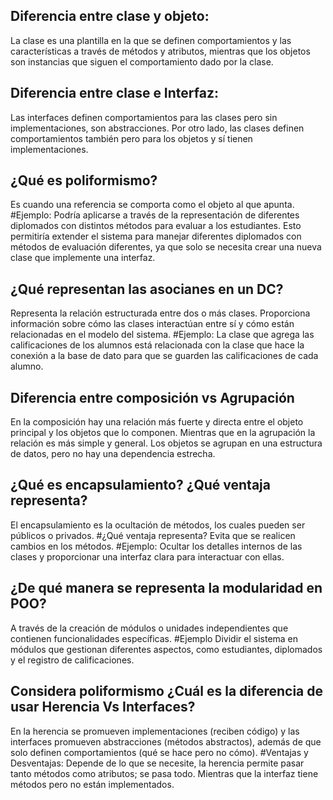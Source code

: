 ## Diferencia entre clase y objeto:
La clase es una plantilla en la que se definen comportamientos y las características a través de métodos y atributos, mientras que los objetos son instancias que siguen el comportamiento dado por la clase. 

## Diferencia entre clase e Interfaz:
Las interfaces definen comportamientos para las clases pero sin implementaciones, son abstracciones. Por otro lado, las clases definen comportamientos también pero para los objetos y sí tienen implementaciones.

## ¿Qué es poliformismo?
Es cuando una referencia se comporta como el objeto al que apunta.
#Ejemplo: 
Podría aplicarse a través de la representación de diferentes diplomados con distintos métodos para evaluar a los estudiantes. Esto permitiría extender el sistema para manejar diferentes diplomados con métodos de evaluación diferentes, ya que solo se necesita crear una nueva clase que implemente una interfaz.

## ¿Qué representan las asocianes en un DC? 
Representa la relación estructurada entre dos o más clases. Proporciona información sobre cómo las clases interactúan entre sí y cómo están relacionadas en el modelo del sistema.
#Ejemplo:
La clase que agrega las calificaciones de los alumnos está relacionada con la clase que hace la conexión a la base de dato para que se guarden las calificaciones de cada alumno.

## Diferencia entre composición vs Agrupación
En la composición hay una relación más fuerte y directa entre el objeto principal y los objetos que lo componen. Mientras que en la agrupación la relación es más simple y general. Los objetos se agrupan en una estructura de datos, pero no hay una dependencia estrecha.

## ¿Qué es encapsulamiento? ¿Qué ventaja representa?
El encapsulamiento es la ocultación de métodos, los cuales pueden ser públicos o privados.
#¿Qué ventaja representa?
Evita que se realicen cambios en los métodos.
#Ejemplo:
Ocultar los detalles internos de las clases y proporcionar una interfaz clara para interactuar con ellas.

## ¿De qué manera se representa la modularidad en POO?
A través de la creación de módulos o unidades independientes que contienen funcionalidades específicas.
#Ejemplo
Dividir el sistema en módulos que gestionan diferentes aspectos, como estudiantes, diplomados y el registro de calificaciones.

## Considera poliformismo ¿Cuál es la diferencia de usar Herencia Vs Interfaces? 
En la herencia se promueven implementaciones (reciben código) y las interfaces promueven abstracciones (métodos abstractos), además de que solo definen comportamientos (qué se hace pero no cómo).
#Ventajas y Desventajas:
Depende de lo que se necesite, la herencia permite pasar tanto métodos como atributos; se pasa todo. Mientras que la interfaz tiene métodos pero no están implementados.
